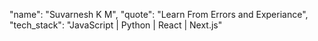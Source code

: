 "name": "Suvarnesh K M",
"quote": "Learn From Errors and Experiance",
"tech_stack": "JavaScript | Python | React | Next.js"